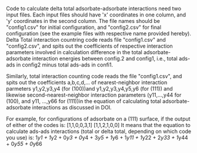 Code to calculate delta total adsorbate-adsorbate interactions need two input files. Each input files should have 'x' coordinates in one column, and 'y' coordinates in the second column. The file names should be "config1.csv" for initial configuration, and "config2.csv" for final configuration (see the example files with respective name provided hereby). Delta Total interaction countring code reads file "config1.csv" and "config2.csv", and spits out the coefficients of respective interaction parameters involved in calculation difference in the total adsorbate-adsorbate interaction energies between config.2 and config1, i.e., total ads-ads in config2 minus total ads-ads in confi1.

Similarly, total interaction counting code reads the file "config1.csv", and spits out the coefficients a,b,c,d,... of nearest-neighbor interaction parmeters y1,y2,y3,y4 (for (100))and y1,y2,y3,y4,y5,y6 (for (111)) and likewise second-nearest-neighbor interaction parameters (y11,...,y44 for (100), and y11, ...,y66 for (111))in the equation of calculating total adsorbate-adsorbate interactions as discussed in DOI.

For example, for configurations of adsorbate on a (111) surface, if the output of either of the codes is: [1,1,0,0,3,1]
                                                                                                          [1,1,2,1,0,0]
It means that the equation to calculate ads-ads interactions (total or delta total, depending on which code you use) is: 1*y1 + 1*y2 + 0*y3 + 0*y4 + 3*y5 + 1*y6 + 1*y11 + 1*y22 + 2*y33 + 1*y44 + 0*y55 + 0*y66
